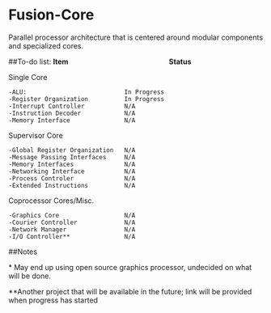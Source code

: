 # Fusion-Core
Parallel processor architecture that is centered around modular components and specialized cores.

##To-do list:
<b>Item&nbsp;&nbsp;&nbsp;&nbsp;&nbsp;&nbsp;&nbsp;&nbsp;&nbsp;&nbsp;&nbsp;&nbsp;&nbsp;&nbsp;&nbsp;&nbsp;&nbsp;&nbsp;&nbsp;&nbsp;&nbsp;&nbsp;&nbsp;&nbsp;&nbsp;&nbsp;&nbsp;&nbsp;&nbsp;&nbsp;&nbsp;&nbsp;&nbsp;&nbsp;&nbsp;&nbsp;&nbsp;&nbsp;&nbsp;&nbsp;&nbsp;&nbsp;&nbsp;&nbsp;&nbsp;&nbsp;&nbsp;&nbsp;&nbsp;&nbsp;&nbsp;&nbsp;&nbsp;&nbsp;&nbsp;&nbsp;&nbsp;&nbsp;&nbsp;&nbsp;Status</b>

Single Core			
	
	-ALU:							In Progress
	-Register Organization			In Progress
	-Interrupt Controller			N/A
	-Instruction Decoder			N/A
	-Memory Interface				N/A	

Supervisor Core
	
	-Global Register Organization	N/A
	-Message Passing Interfaces		N/A
	-Memory Interfaces				N/A
	-Networking Interface			N/A
	-Process Controler				N/A
	-Extended Instructions			N/A


Coprocessor Cores/Misc.
	
	-Graphics Core					N/A
	-Courier Controller				N/A
	-Network Manager				N/A
	-I/O Controller**				N/A


##Notes

\* May end up using open source graphics processor, undecided on what will be done.

\*\*Another project that will be available in the future; link will be provided when progress has started
